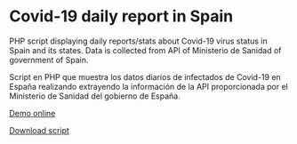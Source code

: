 # Covid-19 daily report in Spain

PHP script displaying daily reports/stats about Covid-19 virus status in Spain and its states. Data is collected from API of Ministerio de Sanidad of government of Spain.

Script en PHP que muestra los datos diarios de infectados de Covid-19 en España realizando extrayendo la información de la API proporcionada por el Ministerio de Sanidad del gobierno de España.

[Demo online](https://covid19espana.herokuapp.com/)  


[Download script](https://github.com/fernandod1/Covid-19-Spain)



<!--more-->




